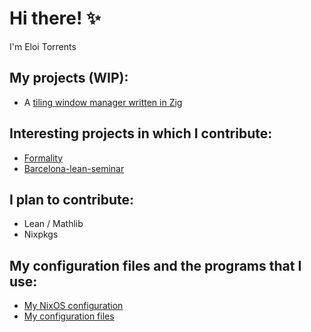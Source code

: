 # Hi there! ✨

I'm Eloi Torrents

## My projects (WIP):
- A [tiling window manager written in Zig](github.com/Eloitor/ZigWindowManager)

## Interesting projects in which I contribute:
- [Formality](github.com/moonad/Formality)
- [Barcelona-lean-seminar](https://github.com/mmasdeu/barcelonaleanseminar)

## I plan to contribute:
- Lean / Mathlib
- Nixpkgs

## My configuration files and the programs that I use:
 - [My NixOS configuration](https://github.com/Eloitor/NixOS-config)
 - [My configuration files](https://github.com/Eloitor/dotfiles)

<!--
- 🔭 I’m currently working on ...
- 🌱 I’m currently learning ...
- 👯 I’m looking to collaborate on ...
- 🤔 I’m looking for help with ...
- 💬 Ask me about ...
- 📫 How to reach me: ...
- ⚡ Fun fact: ...
- ⚡ Fun fact
-->
